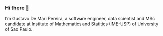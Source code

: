 ### Hi there 👋

I’m Gustavo De Mari Pereira, a software engineer, data scientist and MSc candidate at Institute of Mathematics and Statitics (IME-USP) of University of Sao Paulo.

<!--
**gustavodemari/gustavodemari** is a ✨ _special_ ✨ repository because its `README.md` (this file) appears on your GitHub profile.

Here are some ideas to get you started:

- 🔭 I’m currently working on ...
- 🌱 I’m currently learning ...
- 👯 I’m looking to collaborate on ...
- 🤔 I’m looking for help with ...
- 💬 Ask me about ...
- 📫 How to reach me: ...
- 😄 Pronouns: ...
- ⚡ Fun fact: ...
-->
